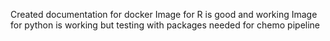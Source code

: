 Created documentation for docker
Image for R is good and working
Image for python is working but testing with packages needed for chemo pipeline
